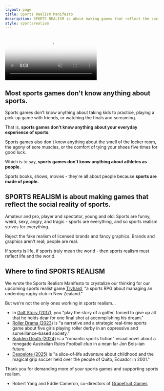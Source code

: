 ```yaml
---
layout: page
title: Sports Realism Manifesto
description: SPORTS REALISM is about making games that reflect the social reality of sports.
style: sportsrealism
---
```


<video id="background-video" autoplay loop muted playsinline disablepictureinpicture poster="sportsrealism_bg.jpg">
  <source src="sportsrealism_bg.mp4" type="video/mp4">
</video>

## Most sports games don't know anything about sports.

Sports games don't know anything about taking kids to practice, playing a pick-up game with friends, or watching the finals and screaming.

That is, **sports games don't know anything about your everyday experience of sports.**

Sports games also don't know anything about the smell of the locker room, the agony of sore muscles, or the comfort of tying your shoes five times for good luck. 

Which is to say, **sports games don't know anything about athletes as people.**

Sports books, shows, movies - they're all about people because **sports are made of people.**

## SPORTS REALISM is about making games that reflect the social reality of sports.

Amateur and pro, player and spectator, young and old. Sports are funny, weird, sexy, angry, and tragic - sports are everything, and so sports realism strives for everything.

Reject the fake realism of licensed brands and fancy graphics. Brands and graphics aren't real; people are real.

If sports is life, if sports truly mean the world - then sports realism must reflect life and the world.

## Where to find SPORTS REALISM

We wrote the Sports Realism Manifesto to crystalize our thinking for our upcoming sports realist game [Tryhard](https://tryhardgame.com), "a sports RPG about managing an underdog rugby club in New Zealand."

But we're not the only ones working in sports realism...

- In [Golf Story (2017)](https://sidebargames.com/golfstory/), you "play the story of a golfer, forced to give up all that he holds dear for one final shot at accomplishing his dream."
- [Roller Drama (2023)](https://www.open-lab.com/games/rollerdrama/) is "a narrative and a strategic real-time sports game about five girls playing roller derby in an oppressive and surveillance-based society."
- [Sudden Death (2024)](https://dominoclub.itch.io/sudden-death) is a "romantic sports fiction" visual novel about a renegade Australian Rules Football club in a near-far Jon Bois-ian future.
- [Despelote (2025)](https://despelote.game) is "a slice-of-life adventure about childhood and the magical grip soccer held over the people of Quito, Ecuador in 2001."

Thank you for demanding more of your sports games and supporting sports realism.

- Robert Yang and Eddie Cameron, co-directors of [Grapefruit Games](https://grapefruitgames.com)
